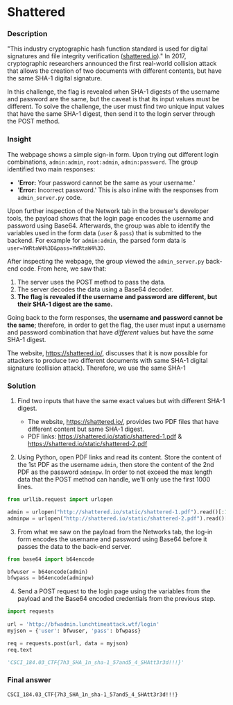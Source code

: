 # Shattered  

### Description

"This industry cryptographic hash function standard is used for digital signatures and file integrity verification ([shattered.io]( https://shattered.io/))." In 2017, cryptographic researchers announced the first real-world collision attack that allows the creation of two documents with different contents, but  have the same SHA-1 digital signature. 

In this challenge, the flag is revealed when SHA-1 digests of the username and password are the same, but the caveat is that its input values must be different. To solve the challenge, the user must find two unique input values that have the same SHA-1 digest, then send it to the login server through the POST method. 



### Insight

The webpage shows a simple sign-in form. Upon trying out different login combinations, `admin:admin`, `root:admin`, `admin:password`. The group identified two main responses:
* '**Error:** Your password cannot be the same as your username.'
* '**Error:** Incorrect password.'
This is also inline with the responses from `admin_server.py` code.

Upon further inspection of the Network tab in the browser's developer tools, the payload shows that the login page encodes the username and password using Base64. Afterwards, the group was able to identify the variables used in the form data (`user` & `pass`) that is submitted to the backend. For example for `admin:admin`, the parsed form data is `user=YWRtaW4%3D&pass=YWRtaW4%3D`.

After inspecting the webpage, the group viewed the `admin_server.py` back-end code. From here, we saw that:
1. The server uses the POST method to pass the data.
2. The server decodes the data using a Base64 decoder. 
3. **The flag is revealed if the username and password are different, but their SHA-1 digest are the same.** 

Going back to the form responses, the **username and password cannot be the same**; therefore, in order to get the flag, the user must input a  username and password combination that have *different* values but have the *same* SHA-1 digest. 

The website, https://shattered.io/, discusses that it is now possible for attackers to produce two different documents with same SHA-1 digital signature (collision attack). Therefore, we use the same SHA-1
  
### Solution

1. Find two inputs that have the same exact values but with different SHA-1 digest. 
	* The website, https://shattered.io/, provides two PDF files that have different content but same SHA-1 digest. 
	* PDF links: https://shattered.io/static/shattered-1.pdf & https://shattered.io/static/shattered-2.pdf

2. Using Python, open PDF links and read its content. Store the content of the 1st PDF as the username  `admin`, then store the content of the 2nd PDF as the password `adminpw`. In order to not exceed the max length data that the POST method can handle, we'll only use the first 1000 lines. 
```python
from urllib.request import urlopen

admin = urlopen("http://shattered.io/static/shattered-1.pdf").read()[:1000]
adminpw = urlopen("http://shattered.io/static/shattered-2.pdf").read()[:1000]
```

3. From what we saw on the payload from the Networks tab, the log-in form encodes the username and password using Base64 before it passes the data to the back-end server. 
```python
from base64 import b64encode

bfwuser = b64encode(admin)
bfwpass = b64encode(adminpw)
```

4. Send a POST request to the login page using the variables from the payload and the Base64 encoded credentials from the previous step. 
```python
import requests
 
url = 'http://bfwadmin.lunchtimeattack.wtf/login'
myjson = {'user': bfwuser, 'pass': bfwpass}

req = requests.post(url, data = myjson)
req.text
```
```python
'CSCI_184.03_CTF{7h3_SHA_1n_sha-1_57and5_4_SHAtt3r3d!!!}'
```

### Final answer 
`CSCI_184.03_CTF{7h3_SHA_1n_sha-1_57and5_4_SHAtt3r3d!!!}`
